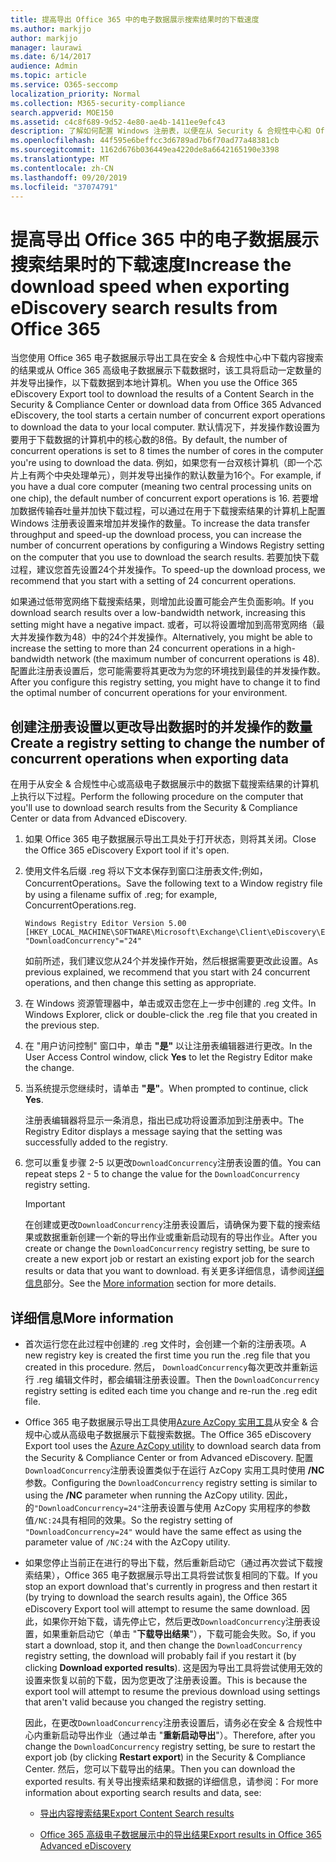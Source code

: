 ```yaml
---
title: 提高导出 Office 365 中的电子数据展示搜索结果时的下载速度
ms.author: markjjo
author: markjjo
manager: laurawi
ms.date: 6/14/2017
audience: Admin
ms.topic: article
ms.service: O365-seccomp
localization_priority: Normal
ms.collection: M365-security-compliance
search.appverid: MOE150
ms.assetid: c4c8f689-9d52-4e80-ae4b-1411ee9efc43
description: 了解如何配置 Windows 注册表，以便在从 Security & 合规性中心和 Office 365 中的高级电子数据展示中下载搜索结果和搜索数据时增加数据吞吐量。
ms.openlocfilehash: 44f595e6beffcc3d6789ad7b6f70ad77a48381cb
ms.sourcegitcommit: 1162d676b036449ea4220de8a6642165190e3398
ms.translationtype: MT
ms.contentlocale: zh-CN
ms.lasthandoff: 09/20/2019
ms.locfileid: "37074791"
---
```

# <a name="increase-the-download-speed-when-exporting-ediscovery-search-results-from-office-365"></a><span data-ttu-id="81bcc-103">提高导出 Office 365 中的电子数据展示搜索结果时的下载速度</span><span class="sxs-lookup"><span data-stu-id="81bcc-103">Increase the download speed when exporting eDiscovery search results from Office 365</span></span>

<span data-ttu-id="81bcc-104">当您使用 Office 365 电子数据展示导出工具在安全 & 合规性中心中下载内容搜索的结果或从 Office 365 高级电子数据展示下载数据时，该工具将启动一定数量的并发导出操作，以下载数据到本地计算机。</span><span class="sxs-lookup"><span data-stu-id="81bcc-104">When you use the Office 365 eDiscovery Export tool to download the results of a Content Search in the Security & Compliance Center or download data from Office 365 Advanced eDiscovery, the tool starts a certain number of concurrent export operations to download the data to your local computer.</span></span> <span data-ttu-id="81bcc-105">默认情况下，并发操作数设置为要用于下载数据的计算机中的核心数的8倍。</span><span class="sxs-lookup"><span data-stu-id="81bcc-105">By default, the number of concurrent operations is set to 8 times the number of cores in the computer you're using to download the data.</span></span> <span data-ttu-id="81bcc-106">例如，如果您有一台双核计算机（即一个芯片上有两个中央处理单元），则并发导出操作的默认数量为16个。</span><span class="sxs-lookup"><span data-stu-id="81bcc-106">For example, if you have a dual core computer (meaning two central processing units on one chip), the default number of concurrent export operations is 16.</span></span> <span data-ttu-id="81bcc-107">若要增加数据传输吞吐量并加快下载过程，可以通过在用于下载搜索结果的计算机上配置 Windows 注册表设置来增加并发操作的数量。</span><span class="sxs-lookup"><span data-stu-id="81bcc-107">To increase the data transfer throughput and speed-up the download process, you can increase the number of concurrent operations by configuring a Windows Registry setting on the computer that you use to download the search results.</span></span> <span data-ttu-id="81bcc-108">若要加快下载过程，建议您首先设置24个并发操作。</span><span class="sxs-lookup"><span data-stu-id="81bcc-108">To speed-up the download process, we recommend that you start with a setting of 24 concurrent operations.</span></span>
  
<span data-ttu-id="81bcc-109">如果通过低带宽网络下载搜索结果，则增加此设置可能会产生负面影响。</span><span class="sxs-lookup"><span data-stu-id="81bcc-109">If you download search results over a low-bandwidth network, increasing this setting might have a negative impact.</span></span> <span data-ttu-id="81bcc-110">或者，可以将设置增加到高带宽网络（最大并发操作数为48）中的24个并发操作。</span><span class="sxs-lookup"><span data-stu-id="81bcc-110">Alternatively, you might be able to increase the setting to more than 24 concurrent operations in a high-bandwidth network (the maximum number of concurrent operations is 48).</span></span> <span data-ttu-id="81bcc-111">配置此注册表设置后，您可能需要将其更改为为您的环境找到最佳的并发操作数。</span><span class="sxs-lookup"><span data-stu-id="81bcc-111">After you configure this registry setting, you might have to change it to find the optimal number of concurrent operations for your environment.</span></span>
  
## <a name="create-a-registry-setting-to-change-the-number-of-concurrent-operations-when-exporting-data"></a><span data-ttu-id="81bcc-112">创建注册表设置以更改导出数据时的并发操作的数量</span><span class="sxs-lookup"><span data-stu-id="81bcc-112">Create a registry setting to change the number of concurrent operations when exporting data</span></span>

<span data-ttu-id="81bcc-113">在用于从安全 & 合规性中心或高级电子数据展示中的数据下载搜索结果的计算机上执行以下过程。</span><span class="sxs-lookup"><span data-stu-id="81bcc-113">Perform the following procedure on the computer that you'll use to download search results from the Security & Compliance Center or data from Advanced eDiscovery.</span></span>
  
1. <span data-ttu-id="81bcc-114">如果 Office 365 电子数据展示导出工具处于打开状态，则将其关闭。</span><span class="sxs-lookup"><span data-stu-id="81bcc-114">Close the Office 365 eDiscovery Export tool if it's open.</span></span> 
    
2. <span data-ttu-id="81bcc-115">使用文件名后缀 .reg 将以下文本保存到窗口注册表文件;例如，ConcurrentOperations。</span><span class="sxs-lookup"><span data-stu-id="81bcc-115">Save the following text to a Window registry file by using a filename suffix of .reg; for example, ConcurrentOperations.reg.</span></span> 
    
    ```
    Windows Registry Editor Version 5.00
    [HKEY_LOCAL_MACHINE\SOFTWARE\Microsoft\Exchange\Client\eDiscovery\ExportTool]
    "DownloadConcurrency"="24"
    ```

    <span data-ttu-id="81bcc-116">如前所述，我们建议您从24个并发操作开始，然后根据需要更改此设置。</span><span class="sxs-lookup"><span data-stu-id="81bcc-116">As previous explained, we recommend that you start with 24 concurrent operations, and then change this setting as appropriate.</span></span>
    
3. <span data-ttu-id="81bcc-117">在 Windows 资源管理器中，单击或双击您在上一步中创建的 .reg 文件。</span><span class="sxs-lookup"><span data-stu-id="81bcc-117">In Windows Explorer, click or double-click the .reg file that you created in the previous step.</span></span>
    
4. <span data-ttu-id="81bcc-118">在 "用户访问控制" 窗口中，单击 **"是"** 以让注册表编辑器进行更改。</span><span class="sxs-lookup"><span data-stu-id="81bcc-118">In the User Access Control window, click **Yes** to let the Registry Editor make the change.</span></span> 
    
5. <span data-ttu-id="81bcc-119">当系统提示您继续时，请单击 **"是"**。</span><span class="sxs-lookup"><span data-stu-id="81bcc-119">When prompted to continue, click **Yes**.</span></span>
    
    <span data-ttu-id="81bcc-120">注册表编辑器将显示一条消息，指出已成功将设置添加到注册表中。</span><span class="sxs-lookup"><span data-stu-id="81bcc-120">The Registry Editor displays a message saying that the setting was successfully added to the registry.</span></span>
    
6. <span data-ttu-id="81bcc-121">您可以重复步骤 2-5 以更改`DownloadConcurrency`注册表设置的值。</span><span class="sxs-lookup"><span data-stu-id="81bcc-121">You can repeat steps 2 - 5 to change the value for the  `DownloadConcurrency` registry setting.</span></span> 
    
    > [!IMPORTANT]
    > <span data-ttu-id="81bcc-122">在创建或更改`DownloadConcurrency`注册表设置后，请确保为要下载的搜索结果或数据重新创建一个新的导出作业或重新启动现有的导出作业。</span><span class="sxs-lookup"><span data-stu-id="81bcc-122">After you create or change the  `DownloadConcurrency` registry setting, be sure to create a new export job or restart an existing export job for the search results or data that you want to download.</span></span> <span data-ttu-id="81bcc-123">有关更多详细信息，请参阅[详细信息](#more-information)部分。</span><span class="sxs-lookup"><span data-stu-id="81bcc-123">See the [More information](#more-information) section for more details.</span></span> 
  
## <a name="more-information"></a><span data-ttu-id="81bcc-124">详细信息</span><span class="sxs-lookup"><span data-stu-id="81bcc-124">More information</span></span>

- <span data-ttu-id="81bcc-125">首次运行您在此过程中创建的 .reg 文件时，会创建一个新的注册表项。</span><span class="sxs-lookup"><span data-stu-id="81bcc-125">A new registry key is created the first time you run the .reg file that you created in this procedure.</span></span> <span data-ttu-id="81bcc-126">然后， `DownloadConcurrency`每次更改并重新运行 .reg 编辑文件时，都会编辑注册表设置。</span><span class="sxs-lookup"><span data-stu-id="81bcc-126">Then the  `DownloadConcurrency` registry setting is edited each time you change and re-run the .reg edit file.</span></span> 
    
- <span data-ttu-id="81bcc-127">Office 365 电子数据展示导出工具使用[Azure AzCopy 实用工具](https://go.microsoft.com/fwlink/?linkid=849949)从安全 & 合规中心或从高级电子数据展示下载搜索数据。</span><span class="sxs-lookup"><span data-stu-id="81bcc-127">The Office 365 eDiscovery Export tool uses the [Azure AzCopy utility](https://go.microsoft.com/fwlink/?linkid=849949) to download search data from the Security & Compliance Center or from Advanced eDiscovery.</span></span> <span data-ttu-id="81bcc-128">配置`DownloadConcurrency`注册表设置类似于在运行 AzCopy 实用工具时使用 **/NC**参数。</span><span class="sxs-lookup"><span data-stu-id="81bcc-128">Configuring the  `DownloadConcurrency` registry setting is similar to using the **/NC** parameter when running the AzCopy utility.</span></span> <span data-ttu-id="81bcc-129">因此，的`"DownloadConcurrency=24"`注册表设置与使用 AzCopy 实用程序的参数值`/NC:24`具有相同的效果。</span><span class="sxs-lookup"><span data-stu-id="81bcc-129">So the registry setting of  `"DownloadConcurrency=24"` would have the same effect as using the parameter value of  `/NC:24` with the AzCopy utility.</span></span> 
    
- <span data-ttu-id="81bcc-130">如果您停止当前正在进行的导出下载，然后重新启动它（通过再次尝试下载搜索结果），Office 365 电子数据展示导出工具将尝试恢复相同的下载。</span><span class="sxs-lookup"><span data-stu-id="81bcc-130">If you stop an export download that's currently in progress and then restart it (by trying to download the search results again), the Office 365 eDiscovery Export tool will attempt to resume the same download.</span></span> <span data-ttu-id="81bcc-131">因此，如果你开始下载，请先停止它，然后更改`DownloadConcurrency`注册表设置，如果重新启动它（单击 "**下载导出结果**"），下载可能会失败。</span><span class="sxs-lookup"><span data-stu-id="81bcc-131">So, if you start a download, stop it, and then change the  `DownloadConcurrency` registry setting, the download will probably fail if you restart it (by clicking **Download exported results**).</span></span> <span data-ttu-id="81bcc-132">这是因为导出工具将尝试使用无效的设置来恢复以前的下载，因为您更改了注册表设置。</span><span class="sxs-lookup"><span data-stu-id="81bcc-132">This is because the export tool will attempt to resume the previous download using settings that aren't valid because you changed the registry setting.</span></span>
    
    <span data-ttu-id="81bcc-133">因此，在更改`DownloadConcurrency`注册表设置后，请务必在安全 & 合规性中心内重新启动导出作业（通过单击 "**重新启动导出**"）。</span><span class="sxs-lookup"><span data-stu-id="81bcc-133">Therefore, after you change the  `DownloadConcurrency` registry setting, be sure to restart the export job (by clicking **Restart export**) in the Security & Compliance Center.</span></span> <span data-ttu-id="81bcc-134">然后，您可以下载导出的结果。</span><span class="sxs-lookup"><span data-stu-id="81bcc-134">Then you can download the exported results.</span></span> <span data-ttu-id="81bcc-135">有关导出搜索结果和数据的详细信息，请参阅：</span><span class="sxs-lookup"><span data-stu-id="81bcc-135">For more information about exporting search results and data, see:</span></span>
    
  - [<span data-ttu-id="81bcc-136">导出内容搜索结果</span><span class="sxs-lookup"><span data-stu-id="81bcc-136">Export Content Search results</span></span>](export-search-results.md)
    
  - [<span data-ttu-id="81bcc-137">Office 365 高级电子数据展示中的导出结果</span><span class="sxs-lookup"><span data-stu-id="81bcc-137">Export results in Office 365 Advanced eDiscovery</span></span>](export-results-in-advanced-ediscovery.md)
    
